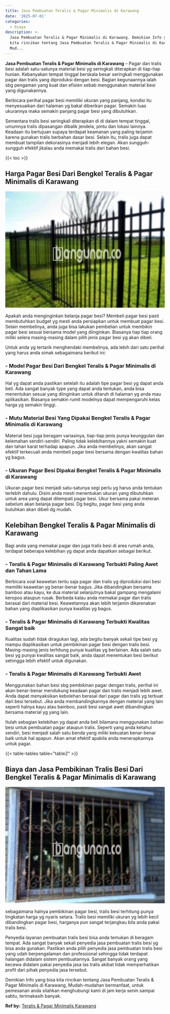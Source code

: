 ```yaml
---
title: Jasa Pembuatan Teralis & Pagar Minimalis di Karawang
date: '2025-07-01'
categories:
  - biaya
description: >-
  Jasa Pembuatan Teralis & Pagar Minimalis di Karawang. Demikian Info yang bisa
  kita rincikan tentang Jasa Pembuatan Teralis & Pagar Minimalis di Karawang,
  Mud...
---
```


**Jasa Pembuatan Teralis & Pagar Minimalis di Karawang** – Pagar dan tralis besi adalah satu-satunya material besi yg seringkali diterapkan di tiap-tiap hunian. Kebanyakan tempat tinggal berskala besar seringkali menggunakan pagar dan tralis yang diproduksi dengan besi. Bagian kegunaannya ialah sbg pengaman yang kuat dan efisien sebab menggunakan material besi yang digunakannya.

Berbicara perihal pagar besi memiliki ukuran yang panjang, kondisi itu menyesuaikan dari halaman yg bakal diberikan pagar. Semakin luas ukurannya maka semakin panjang pagar besi yang dibutuhkan.

Sementara tralis besi seringkali diterapkan di di dalam tempat tinggal, umumnya tralis dipasangan dibalik jendela, pintu dan lokasi lainnya. Keadaan itu bertujuan supaya terdapat keamanan yang paling terjamin karena gunakan tralis berbahan dasar besi. Selain itu, tralis juga dapat membuat tampilan dekorasinya menjadi lebih elegan. Akan sungguh-sungguh efektif jikalau anda memakai tralis dari bahan besi.

{{< toc >}}

## Harga Pagar Besi Dari Bengkel Teralis & Pagar Minimalis di Karawang

![Jasa Pembuatan Teralis & Pagar Minimalis di Karawang](/images/pagar-minimalis-murah-24.png)

Apakah anda menginginkan belanja pagar besi? Membeli pagar besi pasti membutuhkan budget yg mesti anda persiapkan untuk membuat pagar besi. Selain membelinya, anda juga bisa lakukan pembelian untuk membikin pagar besi sesuai bersama model yang diinginkan. Biasanya tiap tiap orang miliki selera masing-masing dalam pilih jenis pagar besi yg akan dibeli.

Untuk anda yg tertarik menghendaki membelinya, ada lebih dari satu perihal yang harus anda simak sebagaimana berikut ini:
### \- Model Pagar Besi Dari Bengkel Teralis & Pagar Minimalis di Karawang

Hal yg dapat anda pastikan setelah itu adalah tipe pagar besi yg dapat anda beli. Ada sangat banyak type yang dapat anda tentukan, anda bisa menentukan sesuai yang diinginkan untuk ditaruh di halaman yg anda mau aplikasikan. Biasanya semakin rumit modelnya dapat mempengaruhi kelas harga yg semakin tinggi.

### \- Mutu Material Besi Yang Dipakai Bengkel Teralis & Pagar Minimalis di Karawang

Material besi juga beragam variasinya, tiap-tiap jenis punya keunggulan dan kelemahan sendiri-sendiri. Paling tidak kelebihannya yakni semakin kuat dan tahan karat terhadap apapun. Jika anda membelinya, akan sangat efektif terkecuali anda membeli pagar besi bersama dengan kwalitas bahan yg bagus.

### \- Ukuran Pagar Besi Dipakai Bengkel Teralis & Pagar Minimalis di Karawang

Ukuran pagar besi menjadi satu-satunya segi perlu yg harus anda tentukan terlebih dahulu. Disini anda mesti menentukan ukuran yang dibutuhkan untuk area yang dapat ditempati pagar besi. Ukur bersama pakai meteran sebelum akan belanja pagar besi. Dg begitu, pagar besi yang anda butuhkan akan dibeli dg mudah.

## Kelebihan Bengkel Teralis & Pagar Minimalis di Karawang

Bagi anda yang memakai pagar dan juga tralis besi di area rumah anda, terdapat beberapa kelebihan yg dapat anda dapatkan sebagai berikut.

### \- Teralis & Pagar Minimalis di Karawang Terbukti Paling Awet dan Tahan Lama

Berbicara soal keawetan tentu saja pagar dan tralis yg diproduksi dari besi memiliki keawetan yg benar-benar bagus. Jika dibandingkan bersama bamboo atau kayu, ke dua material selanjutnya bakal gampang mengalami keropos ataupun rusak. Berbeda kalau anda memakai pagar dan tralis berasal dari material besi. Keawetannya akan lebih terjamin dikarenakan bahan yang diaplikasikan punya kwalitas yg bagus.

### \- Teralis & Pagar Minimalis di Karawang Terbukti Kwalitas Sangat baik

Kualitas sudah tidak diragukan lagi, ada begitu banyak sekali tipe besi yg mampu diaplikasikan untuk pembikinan pagar besi dengan tralis besi. Masing-masing jenis terhitung punyai kualitas yg berlainan. Ada salah satu besi yg punyai kwalitas sangat baik, anda dapat menentukan besi berikut sehingga lebih efektif untuk digunakan.

### \- Teralis & Pagar Minimalis di Karawang Terbukti Awet

Menggunakan bahan besi sbg pembikinan pagar dengan tralis, perihal ini akan benar-benar mendukung keadaan pagar dan tralis menjadi lebih awet. Anda dapat menyaksikan kebolehan berasal dari pagar dan tralis yg terbuat dari besi tersebut. Jika anda membandingkannya dengan material yang lain seperti halnya kayu atau bamboo, pasti besi sangat awet dibandingkan bersama material yg yang lain.

Itulah sebagian kelebihan yg dapat anda beli bilamana menggunakan bahan besi untuk pembuatan pagar ataupun tralis. Seperti yang anda ketahui sendiri, besi menjadi salah satu benda yang miliki kekuatan benar-benar baik untuk hal apapun. Akan amat efektif apabila anda menerapkannya untuk pagar.

{{< table-tables table="table2" >}}

## Biaya dan Jasa Pembikinan Tralis Besi Dari Bengkel Teralis & Pagar Minimalis di Karawang

![Jasa Pembuatan Teralis & Pagar Minimalis di Karawang](/images/teralis-minimalis-murah-31.png)

sebagaimana halnya pembikinan pagar besi, tralis besi terhitung punya tingkatan harga yg nyaris setara. Tralis besi memiliki ukuran yg lebih kecil dibandingkan pagar besi, harganya pun sangat terjangkau bila anda pakai tralis besi.

Penyedia layanan pembuatan tralis besi bisa anda temukan di beragam tempat. Ada sangat banyak sekali penyedia jasa pembuatan tralis besi yg bisa anda gunakan. Pastikan anda pilih penyedia jasa pembuatan tralis besi yang udah berpengalaman dan professional sehingga tidak terdapat halangan didalam sistem pembuatannya. Sangat banyak orang yang kecewa didalam pakai penyedia jasa las tralis akibat tidak memperhatikan profil dari pihak penyedia jasa tersebut.

Demikian Info yang bisa kita rincikan tentang Jasa Pembuatan Teralis & Pagar Minimalis di Karawang, Mudah-mudahan bermanfaat, untuk pemesanan anda silahkan menghubungi kami di jam kerja senin sampai sabtu, terimakasih banyak.

**Ref by:** [Teralis & Pagar Minimalis Karawang](https://id.wikipedia.org/wiki/Teralis)
